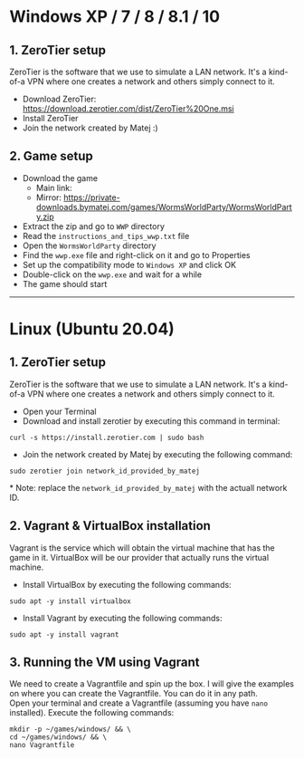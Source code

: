 # Windows XP / 7 / 8 / 8.1 / 10

## 1. ZeroTier setup
ZeroTier is the software that we use to simulate a LAN network. It's a kind-of-a VPN where one creates a network and others simply connect to it.  
- Download ZeroTier: https://download.zerotier.com/dist/ZeroTier%20One.msi
- Install ZeroTier
- Join the network created by Matej :)

## 2. Game setup
- Download the game
  - Main link: 
  - Mirror: https://private-downloads.bymatej.com/games/WormsWorldParty/WormsWorldParty.zip
- Extract the zip and go to `WWP` directory
- Read the `instructions_and_tips_wwp.txt` file
- Open the `WormsWorldParty` directory
- Find the `wwp.exe` file and right-click on it and go to Properties
- Set up the compatibility mode to `Windows XP` and click OK
- Double-click on the `wwp.exe` and wait for a while
- The game should start

-----

# Linux (Ubuntu 20.04)
## 1. ZeroTier setup
ZeroTier is the software that we use to simulate a LAN network. It's a kind-of-a VPN where one creates a network and others simply connect to it.  
- Open your Terminal
- Download and install zerotier by executing this command in terminal:  
```
curl -s https://install.zerotier.com | sudo bash
```
- Join the network created by Matej by executing the following command:  
```
sudo zerotier join network_id_provided_by_matej
```
\* Note: replace the  `network_id_provided_by_matej` with the actuall network ID.

## 2. Vagrant & VirtualBox installation
Vagrant is the service which will obtain the virtual machine that has the game in it. VirtualBox will be our provider that actually runs the virtual machine.

- Install VirtualBox by executing the following commands:  
```
sudo apt -y install virtualbox
```

- Install Vagrant by executing the following commands:  
```
sudo apt -y install vagrant
```

## 3. Running the VM using Vagrant
We need to create a Vagrantfile and spin up the box. I will give the examples on where you can create the Vagrantfile. You can do it in any path.  
Open your terminal and create a Vagrantfile (assuming you have `nano` installed). Execute the following commands: 
```
mkdir -p ~/games/windows/ && \
cd ~/games/windows/ && \ 
nano Vagrantfile
```
